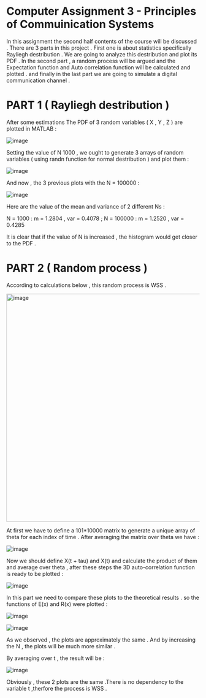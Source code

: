 # Computer Assignment 3 - Principles of Commuinication Systems

In this assignment the second half contents of the course will be discussed . There are 3 parts in this project . First one is about statistics specifically Rayliegh destribution . We are going to analyze this destribution and plot its PDF . In the second part , a random process will be argued and the Expectation function and Auto correlation function will be calculated and plotted . and finally in the last part we are going to simulate a digital communication channel .

# PART 1 ( Rayliegh destribution )

After some estimations The PDF of 3 random variables ( X , Y , Z ) are plotted in MATLAB :

![image](https://github.com/AlisinaJafari/Principles-of-Communication-Systems/assets/156543672/1cc67532-7bf9-47ef-a3b3-d52e8ab0faf1)

Setting the value of N 1000 , we ought to generate 3 arrays of random variables ( using randn function for normal destribution ) and plot them :

![image](https://github.com/AlisinaJafari/Principles-of-Communication-Systems/assets/156543672/33fa569b-929f-4913-a473-bb32b95b6a26)

And now , the 3 previous plots with the N = 100000 :

![image](https://github.com/AlisinaJafari/Principles-of-Communication-Systems/assets/156543672/ff2027dc-ad7b-43c5-8ab5-86bf46fd6fee)

Here are the value of the mean and variance of 2 different Ns :

N = 1000  : m = 1.2804  ,  var = 0.4078    ;    N = 100000  :   m = 1.2520  ,  var = 0.4285

It is clear that if the value of N is increased , the histogram would get closer to the PDF .

# PART 2 ( Random process )

According to calculations below , this random process is WSS .

<img width="595" alt="image" src="https://github.com/AlisinaJafari/Principles-of-Communication-Systems/assets/156543672/ff387c45-0c59-45a6-8c5c-88db510c1c1a">

At first we have to define a 101*10000 matrix to generate a unique array of theta for each index of time . After averaging the matrix over theta we have :

![image](https://github.com/AlisinaJafari/Principles-of-Communication-Systems/assets/156543672/a871f730-91f6-45c6-80e3-7e20895e1c3c)

Now we should define X(t + tau) and X(t) and calculate the product of them and average over theta , after these steps the 3D auto-correlation function is ready to be plotted :

![image](https://github.com/AlisinaJafari/Principles-of-Communication-Systems/assets/156543672/d49b37cb-dc34-4142-abea-ce87528bfcaa)

In this part we need to compare these plots to the theoretical results . so the functions of E(x) and R(x) were plotted :

![image](https://github.com/AlisinaJafari/Principles-of-Communication-Systems/assets/156543672/42323999-4975-40fd-b440-dab265b7dcf4)

![image](https://github.com/AlisinaJafari/Principles-of-Communication-Systems/assets/156543672/238f6933-dad6-48f0-bb6b-1e2b1640c80c)

As we observed , the plots are approximately the same . And by increasing the N , the plots will be much more similar .

By averaging over t , the result will be :

![image](https://github.com/AlisinaJafari/Principles-of-Communication-Systems/assets/156543672/e726472b-784c-4959-ab6b-1dbed4a7a008)

Obviously , these 2 plots are the same .There is no dependency to the variable t ,therfore the process is WSS .







